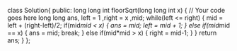 class Solution{
public:
long long int floorSqrt(long long int x)
{
// Your code goes here
long long ans, left = 1 ,right = x ,mid;
while(left <= right)
{
mid = left + (right-left)/2;
if(mid*mid < x)
{
ans = mid;
left = mid + 1;
}
else if(mid*mid == x)
{
ans = mid;
break;
}
else if(mid*mid > x)
{
right = mid-1;
}
}
return ans;
}
};